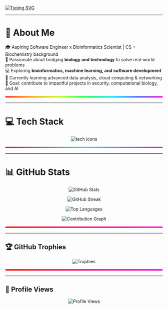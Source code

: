 <!-- Typing SVG -->
[![Typing SVG](https://readme-typing-svg.herokuapp.com?font=Fira+Code&size=24&pause=1000&color=F75C7E&width=800&lines=Hi+there%2C+I'm+Kingsley+%F0%9F%91%8B;Aspiring+Software+Engineer+%2B+Bioinformatics+Scientist;Passionate+about+AI%2C+Security%2C+and+Computational+Biology)](https://git.io/typing-svg)

---

# 💫 About Me  
🎓 Aspiring Software Engineer x Bioinformatics Scientist | CS + Biochemistry background  
🧬 Passionate about bridging **biology and technology** to solve real-world problems  
💻 Exploring **bioinformatics, machine learning, and software development**  
🌱 Currently learning advanced data analysis, cloud computing & networking  
🎯 Goal: contribute to impactful projects in security, computational biology, and AI  

<!-- RAINBOW DIVIDER -->
<p align="center">
  <img alt="rainbow divider" src='data:image/svg+xml;utf8,
  <svg xmlns="http://www.w3.org/2000/svg" width="900" height="16" viewBox="0 0 900 16" preserveAspectRatio="none">
    <defs>
      <linearGradient id="g" x1="0" x2="1" y1="0" y2="0">
        <stop offset="0%" stop-color="%23ff0000">
          <animate attributeName="stop-color" dur="4s" values="%23ff0000;%23ff7f00;%23ffff00;%2300ff00;%2300ffff;%23007fff;%23ff00ff;%23ff0000" repeatCount="indefinite" />
        </stop>
        <stop offset="17%" stop-color="%23ff7f00">
          <animate attributeName="stop-color" dur="4s" values="%23ff7f00;%23ffff00;%2300ff00;%2300ffff;%23007fff;%23ff00ff;%23ff0000;%23ff7f00" repeatCount="indefinite" />
        </stop>
        <stop offset="34%" stop-color="%23ffff00">
          <animate attributeName="stop-color" dur="4s" values="%23ffff00;%2300ff00;%2300ffff;%23007fff;%23ff00ff;%23ff0000;%23ff7f00;%23ffff00" repeatCount="indefinite" />
        </stop>
        <stop offset="51%" stop-color="%2300ff00">
          <animate attributeName="stop-color" dur="4s" values="%2300ff00;%2300ffff;%23007fff;%23ff00ff;%23ff0000;%23ff7f00;%23ffff00;%2300ff00" repeatCount="indefinite" />
        </stop>
        <stop offset="68%" stop-color="%2300ffff">
          <animate attributeName="stop-color" dur="4s" values="%2300ffff;%23007fff;%23ff00ff;%23ff0000;%23ff7f00;%23ffff00;%2300ff00;%2300ffff" repeatCount="indefinite" />
        </stop>
        <stop offset="85%" stop-color="%23007fff">
          <animate attributeName="stop-color" dur="4s" values="%23007fff;%23ff00ff;%23ff0000;%23ff7f00;%23ffff00;%2300ff00;%2300ffff;%23007fff" repeatCount="indefinite" />
        </stop>
        <stop offset="100%" stop-color="%23ff00ff">
          <animate attributeName="stop-color" dur="4s" values="%23ff00ff;%23ff0000;%23ff7f00;%23ffff00;%2300ff00;%2300ffff;%23007fff;%23ff00ff" repeatCount="indefinite" />
        </stop>
      </linearGradient>
    </defs>
    <rect x="0" y="4" width="900" height="8" rx="4" fill="url(%23g)" />
  </svg>' />
</p>

---

# 💻 Tech Stack  

<p align="center">
  <img src="https://skillicons.dev/icons?i=cpp,java,python,html,git,github,docker,postman,powershell" alt="tech icons"/>
</p>

<!-- RAINBOW DIVIDER -->
<p align="center">
  <img alt="rainbow divider" src='data:image/svg+xml;utf8,
  <svg xmlns="http://www.w3.org/2000/svg" width="900" height="16" viewBox="0 0 900 16" preserveAspectRatio="none">
    <defs>
      <linearGradient id="g2" x1="0" x2="1" y1="0" y2="0">
        <stop offset="0%" stop-color="%23ff0000">
          <animate attributeName="stop-color" dur="4s" values="%23ff0000;%23ff7f00;%23ffff00;%2300ff00;%2300ffff;%23007fff;%23ff00ff;%23ff0000" repeatCount="indefinite" />
        </stop>
        <stop offset="50%" stop-color="%2300ffff">
          <animate attributeName="stop-color" dur="4s" values="%2300ffff;%23007fff;%23ff00ff;%23ff0000;%23ff7f00;%23ffff00;%2300ff00;%2300ffff" repeatCount="indefinite" />
        </stop>
        <stop offset="100%" stop-color="%23ff00ff">
          <animate attributeName="stop-color" dur="4s" values="%23ff00ff;%23ff0000;%23ff7f00;%23ffff00;%2300ff00;%2300ffff;%23007fff;%23ff00ff" repeatCount="indefinite" />
        </stop>
      </linearGradient>
    </defs>
    <rect x="0" y="4" width="900" height="8" rx="4" fill="url(%23g2)" />
  </svg>' />
</p>

---

# 📊 GitHub Stats  

<p align="center">
  <img src="https://github-readme-stats.vercel.app/api?username=Kingsleyxelo&show_icons=true&count_private=true&hide_border=true&theme=radical" alt="GitHub Stats" />
</p>

<p align="center">
  <img src="https://github-readme-streak-stats.herokuapp.com/?user=Kingsleyxelo&theme=radical&hide_border=true" alt="GitHub Streak" />
</p>

<p align="center">
  <img src="https://github-readme-stats.vercel.app/api/top-langs/?username=Kingsleyxelo&langs_count=10&layout=compact&hide_border=true&theme=radical" alt="Top Languages" />
</p>

<p align="center">
  <img src="https://github-readme-activity-graph.vercel.app/graph?username=Kingsleyxelo&theme=radical" alt="Contribution Graph" />
</p>

<!-- RAINBOW DIVIDER -->
<p align="center">
  <img alt="rainbow divider" src='data:image/svg+xml;utf8,
  <svg xmlns="http://www.w3.org/2000/svg" width="900" height="16" viewBox="0 0 900 16" preserveAspectRatio="none">
    <defs>
      <linearGradient id="g3" x1="0" x2="1" y1="0" y2="0">
        <stop offset="0%" stop-color="%23ff0000">
          <animate attributeName="stop-color" dur="4s" values="%23ff0000;%23ff7f00;%23ffff00;%2300ff00;%2300ffff;%23007fff;%23ff00ff;%23ff0000" repeatCount="indefinite" />
        </stop>
        <stop offset="100%" stop-color="%23ff00ff">
          <animate attributeName="stop-color" dur="4s" values="%23ff00ff;%23ff0000;%23ff7f00;%23ffff00;%2300ff00;%2300ffff;%23007fff;%23ff00ff" repeatCount="indefinite" />
        </stop>
      </linearGradient>
    </defs>
    <rect x="0" y="4" width="900" height="8" rx="4" fill="url(%23g3)" />
  </svg>' />
</p>

---

## 🏆 GitHub Trophies  

<p align="center">
  <img src="https://github-profile-trophy.vercel.app/?username=Kingsleyxelo&theme=radical&no-frame=false&no-bg=false&margin-w=4" alt="Trophies" />
</p>

<!-- RAINBOW DIVIDER -->
<p align="center">
  <img alt="rainbow divider" src='data:image/svg+xml;utf8,
  <svg xmlns="http://www.w3.org/2000/svg" width="900" height="16" viewBox="0 0 900 16" preserveAspectRatio="none">
    <defs>
      <linearGradient id="g4" x1="0" x2="1" y1="0" y2="0">
        <stop offset="0%" stop-color="%23ff0000">
          <animate attributeName="stop-color" dur="4s" values="%23ff0000;%23ff7f00;%23ffff00;%2300ff00;%2300ffff;%23007fff;%23ff00ff;%23ff0000" repeatCount="indefinite" />
        </stop>
        <stop offset="100%" stop-color="%23ff00ff">
          <animate attributeName="stop-color" dur="4s" values="%23ff00ff;%23ff0000;%23ff7f00;%23ffff00;%2300ff00;%2300ffff;%23007fff;%23ff00ff" repeatCount="indefinite" />
        </stop>
      </linearGradient>
    </defs>
    <rect x="0" y="4" width="900" height="8" rx="4" fill="url(%23g4)" />
  </svg>' />
</p>

---

## 👀 Profile Views  

<p align="center">
  <img src="https://visitcount.itsvg.in/api?id=Kingsleyxelo&icon=2&color=6" alt="Profile Views" />
</p>

